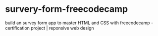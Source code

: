# survery-form-freecodecamp
build an survey form app to master HTML and CSS with freecodecamp -  certification project | reponsive web design
